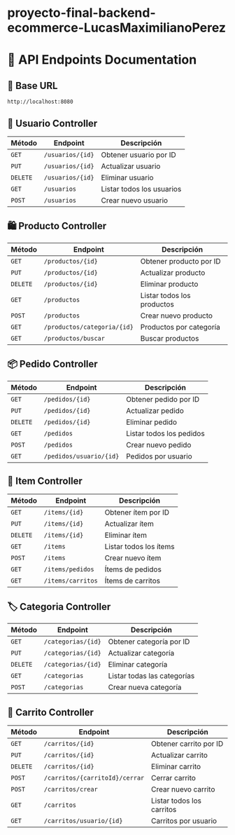 # proyecto-final-backend-ecommerce-LucasMaximilianoPerez

# 🚀 API Endpoints Documentation

## 📌 Base URL
`http://localhost:8080`

## 👥 Usuario Controller

| Método | Endpoint               | Descripción                          |
|--------|------------------------|--------------------------------------|
| `GET`  | `/usuarios/{id}`       | Obtener usuario por ID               |
| `PUT`  | `/usuarios/{id}`       | Actualizar usuario                   |
| `DELETE`| `/usuarios/{id}`      | Eliminar usuario                     |
| `GET`  | `/usuarios`            | Listar todos los usuarios            |
| `POST` | `/usuarios`            | Crear nuevo usuario                  |

## 🛍️ Producto Controller

| Método | Endpoint                     | Descripción                          |
|--------|------------------------------|--------------------------------------|
| `GET`  | `/productos/{id}`            | Obtener producto por ID              |
| `PUT`  | `/productos/{id}`            | Actualizar producto                  |
| `DELETE`| `/productos/{id}`           | Eliminar producto                    |
| `GET`  | `/productos`                 | Listar todos los productos           |
| `POST` | `/productos`                 | Crear nuevo producto                 |
| `GET`  | `/productos/categoria/{id}`  | Productos por categoría              |
| `GET`  | `/productos/buscar`          | Buscar productos                     |

## 📦 Pedido Controller

| Método | Endpoint                   | Descripción                        |
|--------|----------------------------|------------------------------------|
| `GET`  | `/pedidos/{id}`            | Obtener pedido por ID              |
| `PUT`  | `/pedidos/{id}`            | Actualizar pedido                  |
| `DELETE`| `/pedidos/{id}`           | Eliminar pedido                    |
| `GET`  | `/pedidos`                 | Listar todos los pedidos           |
| `POST` | `/pedidos`                 | Crear nuevo pedido                 |
| `GET`  | `/pedidos/usuario/{id}`    | Pedidos por usuario                |

## 🧩 Item Controller

| Método | Endpoint               | Descripción                        |
|--------|------------------------|------------------------------------|
| `GET`  | `/items/{id}`          | Obtener ítem por ID                |
| `PUT`  | `/items/{id}`          | Actualizar ítem                    |
| `DELETE`| `/items/{id}`         | Eliminar ítem                      |
| `GET`  | `/items`               | Listar todos los ítems             |
| `POST` | `/items`               | Crear nuevo ítem                   |
| `GET`  | `/items/pedidos`       | Ítems de pedidos                   |
| `GET`  | `/items/carritos`      | Ítems de carritos                  |

## 🏷️ Categoria Controller

| Método | Endpoint               | Descripción                        |
|--------|------------------------|------------------------------------|
| `GET`  | `/categorias/{id}`     | Obtener categoría por ID           |
| `PUT`  | `/categorias/{id}`     | Actualizar categoría               |
| `DELETE`| `/categorias/{id}`    | Eliminar categoría                 |
| `GET`  | `/categorias`          | Listar todas las categorías        |
| `POST` | `/categorias`          | Crear nueva categoría              |

## 🛒 Carrito Controller

| Método | Endpoint                           | Descripción                      |
|--------|------------------------------------|----------------------------------|
| `GET`  | `/carritos/{id}`                   | Obtener carrito por ID           |
| `PUT`  | `/carritos/{id}`                   | Actualizar carrito               |
| `DELETE`| `/carritos/{id}`                  | Eliminar carrito                 |
| `POST` | `/carritos/{carritoId}/cerrar`     | Cerrar carrito                   |
| `POST` | `/carritos/crear`                  | Crear nuevo carrito              |
| `GET`  | `/carritos`                        | Listar todos los carritos        |
| `GET`  | `/carritos/usuario/{id}`           | Carritos por usuario             |


